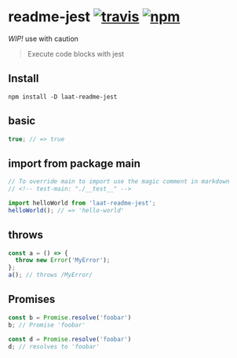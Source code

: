 # readme-jest [![travis][travis-image]][travis-url] [![npm][npm-image]][npm-url]
[travis-image]: https://img.shields.io/travis/laat/readme-jest.svg?style=flat
[travis-url]: https://travis-ci.org/laat/readme-jest
[npm-image]: https://img.shields.io/npm/v/laat-readme-jest.svg?style=flat
[npm-url]: https://npmjs.org/package/laat-readme-jest

*WIP!* use with caution

> Execute code blocks with jest

## Install 
```
npm install -D laat-readme-jest
```

## basic
```javascript test
true; // => true
```

## import from package main
```javascript test
// To override main to import use the magic comment in markdown
// <!-- test-main: "./__test__" -->

import helloWorld from 'laat-readme-jest';
helloWorld(); // => 'hello-world'
```

## throws
```javascript test
const a = () => {
  throw new Error('MyError');
};
a(); // throws /MyError/
```

## Promises
```javascript test
const b = Promise.resolve('foobar')
b; // Promise 'foobar'
```

```javascript test
const d = Promise.resolve('foobar')
d; // resolves to 'foobar'
```

<!-- test-main: "./__test__" -->
